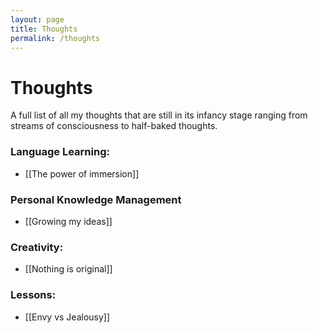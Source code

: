 ```yaml
---
layout: page
title: Thoughts
permalink: /thoughts
---
```


# Thoughts

A full list of all my thoughts that are still in its infancy stage ranging from streams of consciousness to half-baked thoughts.

### Language Learning:
- [[The power of immersion]]

### Personal Knowledge Management
- [[Growing my ideas]]

### Creativity:
- [[Nothing is original]]

### Lessons:
- [[Envy vs Jealousy]]

<style>
  .wrapper {
    max-width: 58em;
  }
</style>